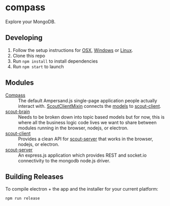 # compass

Explore your MongoDB.

## Developing

1. Follow the setup instructions for [OSX][setup-osx], [Windows][setup-windows] or [Linux][setup-linux].
2. Clone this repo
3. Run `npm install` to install dependencies
4. Run `npm start` to launch

## Modules

<dl>
  <dt><a href="https://github.com/10gen/scout">Compass</a></dt>
  <dd>
    The default Ampersand.js single-page application people actually interact with.
    <a href="https://github.com/10gen/scout/blob/dev/src/models/scout-client-mixin.js">ScoutClientMixin</a>
    connects the <a href="https://github.com/10gen/scout/tree/dev/src/models">models</a> to
    <a href="https://github.com/mongodb-js/scout-client">scout-client</a>.
  </dd>
    <dt><a href="https://github.com/mongodb-js/scout-brain">scout-brain</a></dt>
  <dd>
    Needs to be broken down into topic based models but for now, this is where
    all the business logic code lives we want to share between modules running
    in the browser, nodejs, or electron.
  </dd>
  <dt><a href="https://github.com/mongodb-js/scout-client">scout-client</a></dt>
  <dd>
    Provides a clean API for <a href="https://github.com/mongodb-js/scout-server">scout-server</a>
    that works in the browser, nodejs, or electron.
  </dd>
  <dt><a href="https://github.com/mongodb-js/scout-server">scout-server</a></dt>
  <dd>
    An express.js application which provides REST and socket.io connectivity
    to the mongodb node.js driver.
  </dd>
</dl>

## Building Releases

To compile electron + the app and the installer for your current platform:

```bash
npm run release
```

[setup-osx]: https://github.com/mongodb-js/mongodb-js/blob/master/docs/setup.md#osx-setup
[setup-windows]: https://github.com/mongodb-js/mongodb-js/blob/master/docs/setup.md#windows-setup
[setup-linux]: https://github.com/mongodb-js/mongodb-js/blob/master/docs/setup.md#linux-setup
